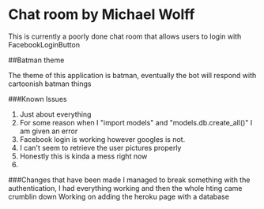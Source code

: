 # Chat room by Michael Wolff

This is currently a poorly done chat room that allows users to login with FacebookLoginButton

##Batman theme

The theme of this application is batman, eventually the bot will respond with cartoonish
batman things

###Known Issues

1. Just about everything
2. For some reason when I "import models" and "models.db.create_all()" I am given an error
3. Facebook login is working however googles is not.
4. I can't seem to retrieve the user pictures properly
5. Honestly this is kinda a mess right now
6. 

###Changes that have been made
I managed to break something with the authentication, I had everything working and then the whole hting came crumblin down
Working on adding the heroku page with a database